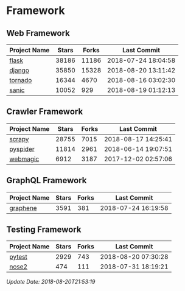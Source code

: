 # Framework

## Web Framework

| Project Name | Stars | Forks | Last Commit |
| ------------ | ----- | ----- | ----------- |
| [flask](https://github.com/pallets/flask) | 38186 | 11186 | 2018-07-24 18:04:58 |
| [django](https://github.com/django/django) | 35850 | 15328 | 2018-08-20 13:11:42 |
| [tornado](https://github.com/tornadoweb/tornado) | 16344 | 4670 | 2018-08-16 03:02:30 |
| [sanic](https://github.com/channelcat/sanic) | 10052 | 929 | 2018-08-19 01:12:13 |

## Crawler Framework

| Project Name | Stars | Forks | Last Commit |
| ------------ | ----- | ----- | ----------- |
| [scrapy](https://github.com/scrapy/scrapy) | 28755 | 7015 | 2018-08-17 14:25:41 |
| [pyspider](https://github.com/binux/pyspider) | 11814 | 2961 | 2018-06-14 19:07:51 |
| [webmagic](https://github.com/code4craft/webmagic) | 6912 | 3187 | 2017-12-02 02:57:06 |

## GraphQL Framework

| Project Name | Stars | Forks | Last Commit |
| ------------ | ----- | ----- | ----------- |
| [graphene](https://github.com/graphql-python/graphene) | 3591 | 381 | 2018-07-24 16:19:58 |

## Testing Framework

| Project Name | Stars | Forks | Last Commit |
| ------------ | ----- | ----- | ----------- |
| [pytest](https://github.com/pytest-dev/pytest) | 2929 | 743 | 2018-08-20 07:30:28 |
| [nose2](https://github.com/nose-devs/nose2) | 474 | 111 | 2018-07-31 18:19:21 |

*Update Date: 2018-08-20T21:53:19*